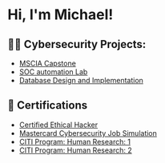 <h1>Hi, I'm Michael! </h1>

<h2>👨‍💻 Cybersecurity Projects:</h2>

- [MSCIA Capstone](https://github.com/Medume/MSCIA-Capstone)
- [SOC automation Lab](https://github.com/Medume/SOC-Automation-Lab)
- [Database Design and Implementation ](https://github.com/Medume/Database-Design-and-Implementation)

<h2>📃 Certifications</h2>

- [Certified Ethical Hacker](https://ibb.co/5LYDH90)
- [Mastercard Cybersecurity Job Simulation](https://ibb.co/b1QM3xk)
- [CITI Program: Human Research: 1](https://ibb.co/PFZVCkm)
- [CITI Program: Human Research: 2](https://ibb.co/g3PdbZc)
